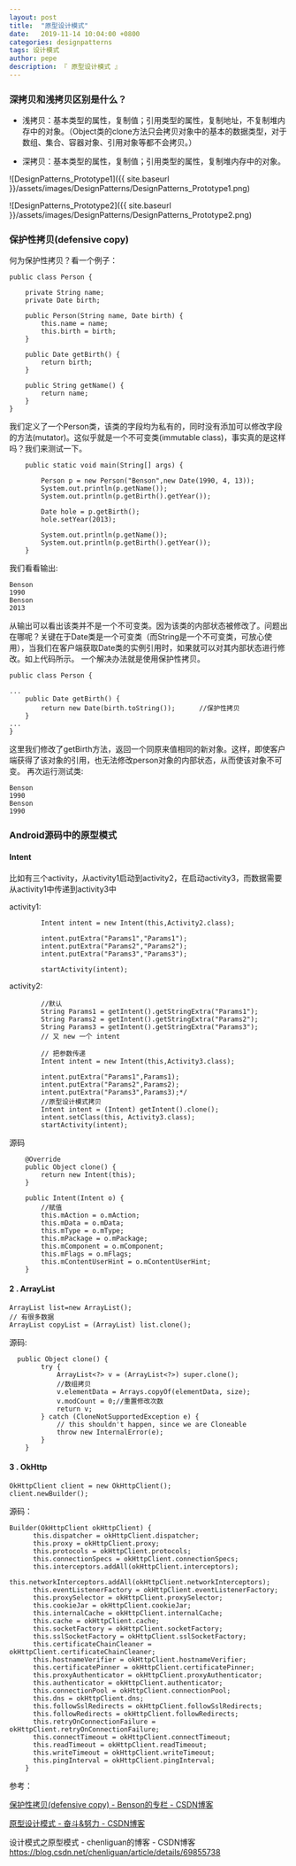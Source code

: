 ```yaml
---
layout: post
title:  "原型设计模式"
date:   2019-11-14 10:04:00 +0800
categories: designpatterns
tags: 设计模式
author: pepe
description: 『 原型设计模式 』
---
```


### **深拷贝和浅拷贝区别是什么？**

* 浅拷贝：基本类型的属性，复制值；引用类型的属性，复制地址，不复制堆内存中的对象。（Object类的clone方法只会拷贝对象中的基本的数据类型，对于数组、集合、容器对象、引用对象等都不会拷贝。）

* 深拷贝：基本类型的属性，复制值；引用类型的属性，复制堆内存中的对象。

![DesignPatterns_Prototype1]({{ site.baseurl }}/assets/images/DesignPatterns/DesignPatterns_Prototype1.png)

![DesignPatterns_Prototype2]({{ site.baseurl }}/assets/images/DesignPatterns/DesignPatterns_Prototype2.png)

### **保护性拷贝(defensive copy)**

何为保护性拷贝？看一个例子：

```
public class Person {
 
	private String name;
	private Date birth;
 
	public Person(String name, Date birth) {
		this.name = name;
		this.birth = birth;
	}
 
	public Date getBirth() {
		return birth;
	}
 
	public String getName() {
		return name;
	}
}
```

我们定义了一个Person类，该类的字段均为私有的，同时没有添加可以修改字段的方法(mutator)。这似乎就是一个不可变类(immutable class)，事实真的是这样吗？我们来测试一下。

```
	public static void main(String[] args) {
 
		Person p = new Person("Benson",new Date(1990, 4, 13));
		System.out.println(p.getName());
		System.out.println(p.getBirth().getYear());
		
		Date hole = p.getBirth();
		hole.setYear(2013);
		
		System.out.println(p.getName());
		System.out.println(p.getBirth().getYear());
	}
```

我们看看输出:

```
Benson
1990
Benson
2013
```

从输出可以看出该类并不是一个不可变类。因为该类的内部状态被修改了。问题出在哪呢？关键在于Date类是一个可变类（而String是一个不可变类，可放心使用），当我们在客户端获取Date类的实例引用时，如果就可以对其内部状态进行修改。如上代码所示。
一个解决办法就是使用保护性拷贝。

```
public class Person {
 
...
	public Date getBirth() {
		return new Date(birth.toString());		//保护性拷贝
	}
...
}
```

这里我们修改了getBirth方法，返回一个同原来值相同的新对象。这样，即使客户端获得了该对象的引用，也无法修改person对象的内部状态，从而使该对象不可变。
再次运行测试类:
```
Benson
1990
Benson
1990
```

### **Android源码中的原型模式**

#### **Intent** 

比如有三个activity，从activity1启动到activity2，在启动activity3，而数据需要从activity1中传递到activity3中

activity1:
```
		Intent intent = new Intent(this,Activity2.class);

        intent.putExtra("Params1","Params1");
        intent.putExtra("Params2","Params2");
        intent.putExtra("Params3","Params3");

        startActivity(intent);   
```

activity2:
```
		//默认
		String Params1 = getIntent().getStringExtra("Params1");
        String Params2 = getIntent().getStringExtra("Params2");
        String Params3 = getIntent().getStringExtra("Params3");
        // 又 new 一个 intent

        // 把参数传递
        Intent intent = new Intent(this,Activity3.class);

        intent.putExtra("Params1",Params1);
        intent.putExtra("Params2",Params2);
        intent.putExtra("Params3",Params3);*/
        //原型设计模式拷贝
        Intent intent = (Intent) getIntent().clone();
        intent.setClass(this, Activity3.class);
        startActivity(intent);    
```

源码
```
    @Override
    public Object clone() {
        return new Intent(this);
    }
	
	public Intent(Intent o) {
        //赋值
        this.mAction = o.mAction;
        this.mData = o.mData;
        this.mType = o.mType;
        this.mPackage = o.mPackage;
        this.mComponent = o.mComponent;
        this.mFlags = o.mFlags;
        this.mContentUserHint = o.mContentUserHint;
    }
```

#### **2 . ArrayList**

```
ArrayList list=new ArrayList();
// 有很多数据
ArrayList copyList = (ArrayList) list.clone();
```

源码:
```
  public Object clone() {
        try {
            ArrayList<?> v = (ArrayList<?>) super.clone();
            //数组拷贝
            v.elementData = Arrays.copyOf(elementData, size);
            v.modCount = 0;//重置修改次数
            return v;
        } catch (CloneNotSupportedException e) {
            // this shouldn't happen, since we are Cloneable
            throw new InternalError(e);
        }
    }
```

#### **3 . OkHttp**

```
OkHttpClient client = new OkHttpClient();
client.newBuilder();
```

源码：

```
Builder(OkHttpClient okHttpClient) {
      this.dispatcher = okHttpClient.dispatcher;
      this.proxy = okHttpClient.proxy;
      this.protocols = okHttpClient.protocols;
      this.connectionSpecs = okHttpClient.connectionSpecs;
      this.interceptors.addAll(okHttpClient.interceptors);
      this.networkInterceptors.addAll(okHttpClient.networkInterceptors);
      this.eventListenerFactory = okHttpClient.eventListenerFactory;
      this.proxySelector = okHttpClient.proxySelector;
      this.cookieJar = okHttpClient.cookieJar;
      this.internalCache = okHttpClient.internalCache;
      this.cache = okHttpClient.cache;
      this.socketFactory = okHttpClient.socketFactory;
      this.sslSocketFactory = okHttpClient.sslSocketFactory;
      this.certificateChainCleaner = okHttpClient.certificateChainCleaner;
      this.hostnameVerifier = okHttpClient.hostnameVerifier;
      this.certificatePinner = okHttpClient.certificatePinner;
      this.proxyAuthenticator = okHttpClient.proxyAuthenticator;
      this.authenticator = okHttpClient.authenticator;
      this.connectionPool = okHttpClient.connectionPool;
      this.dns = okHttpClient.dns;
      this.followSslRedirects = okHttpClient.followSslRedirects;
      this.followRedirects = okHttpClient.followRedirects;
      this.retryOnConnectionFailure = okHttpClient.retryOnConnectionFailure;
      this.connectTimeout = okHttpClient.connectTimeout;
      this.readTimeout = okHttpClient.readTimeout;
      this.writeTimeout = okHttpClient.writeTimeout;
      this.pingInterval = okHttpClient.pingInterval;
    }
```



参考：

[保护性拷贝(defensive copy) - Benson的专栏 - CSDN博客](https://blog.csdn.net/tounaobun/article/details/8607174)

[原型设计模式 - 奋斗&努力 - CSDN博客](https://blog.csdn.net/qq_24675479/article/details/79725799)


设计模式之原型模式 - chenliguan的博客 - CSDN博客
https://blog.csdn.net/chenliguan/article/details/69855738

















